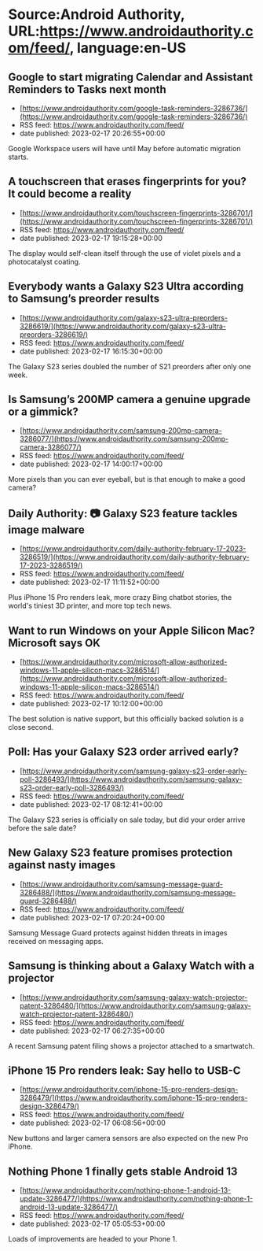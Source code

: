 # Source:Android Authority, URL:https://www.androidauthority.com/feed/, language:en-US

## Google to start migrating Calendar and Assistant Reminders to Tasks next month
 - [https://www.androidauthority.com/google-task-reminders-3286736/](https://www.androidauthority.com/google-task-reminders-3286736/)
 - RSS feed: https://www.androidauthority.com/feed/
 - date published: 2023-02-17 20:26:55+00:00

Google Workspace users will have until May before automatic migration starts.

## A touchscreen that erases fingerprints for you? It could become a reality
 - [https://www.androidauthority.com/touchscreen-fingerprints-3286701/](https://www.androidauthority.com/touchscreen-fingerprints-3286701/)
 - RSS feed: https://www.androidauthority.com/feed/
 - date published: 2023-02-17 19:15:28+00:00

The display would self-clean itself through the use of violet pixels and a photocatalyst coating.

## Everybody wants a Galaxy S23 Ultra according to Samsung’s preorder results
 - [https://www.androidauthority.com/galaxy-s23-ultra-preorders-3286619/](https://www.androidauthority.com/galaxy-s23-ultra-preorders-3286619/)
 - RSS feed: https://www.androidauthority.com/feed/
 - date published: 2023-02-17 16:15:30+00:00

The Galaxy S23 series doubled the number of S21 preorders after only one week.

## Is Samsung’s 200MP camera a genuine upgrade or a gimmick?
 - [https://www.androidauthority.com/samsung-200mp-camera-3286077/](https://www.androidauthority.com/samsung-200mp-camera-3286077/)
 - RSS feed: https://www.androidauthority.com/feed/
 - date published: 2023-02-17 14:00:17+00:00

More pixels than you can ever eyeball, but is that enough to make a good camera?

## Daily Authority: 📷 Galaxy S23 feature tackles image malware
 - [https://www.androidauthority.com/daily-authority-february-17-2023-3286519/](https://www.androidauthority.com/daily-authority-february-17-2023-3286519/)
 - RSS feed: https://www.androidauthority.com/feed/
 - date published: 2023-02-17 11:11:52+00:00

Plus iPhone 15 Pro renders leak, more crazy Bing chatbot stories, the world's tiniest 3D printer, and more top tech news.

## Want to run Windows on your Apple Silicon Mac? Microsoft says OK
 - [https://www.androidauthority.com/microsoft-allow-authorized-windows-11-apple-silicon-macs-3286514/](https://www.androidauthority.com/microsoft-allow-authorized-windows-11-apple-silicon-macs-3286514/)
 - RSS feed: https://www.androidauthority.com/feed/
 - date published: 2023-02-17 10:12:00+00:00

The best solution is native support, but this officially backed solution is a close second.

## Poll: Has your Galaxy S23 order arrived early?
 - [https://www.androidauthority.com/samsung-galaxy-s23-order-early-poll-3286493/](https://www.androidauthority.com/samsung-galaxy-s23-order-early-poll-3286493/)
 - RSS feed: https://www.androidauthority.com/feed/
 - date published: 2023-02-17 08:12:41+00:00

The Galaxy S23 series is officially on sale today, but did your order arrive before the sale date?

## New Galaxy S23 feature promises protection against nasty images
 - [https://www.androidauthority.com/samsung-message-guard-3286488/](https://www.androidauthority.com/samsung-message-guard-3286488/)
 - RSS feed: https://www.androidauthority.com/feed/
 - date published: 2023-02-17 07:20:24+00:00

Samsung Message Guard protects against hidden threats in images received on messaging apps.

## Samsung is thinking about a Galaxy Watch with a projector
 - [https://www.androidauthority.com/samsung-galaxy-watch-projector-patent-3286480/](https://www.androidauthority.com/samsung-galaxy-watch-projector-patent-3286480/)
 - RSS feed: https://www.androidauthority.com/feed/
 - date published: 2023-02-17 06:27:35+00:00

A recent Samsung patent filing shows a projector attached to a smartwatch.

## iPhone 15 Pro renders leak: Say hello to USB-C
 - [https://www.androidauthority.com/iphone-15-pro-renders-design-3286479/](https://www.androidauthority.com/iphone-15-pro-renders-design-3286479/)
 - RSS feed: https://www.androidauthority.com/feed/
 - date published: 2023-02-17 06:08:56+00:00

New buttons and larger camera sensors are also expected on the new Pro iPhone.

## Nothing Phone 1 finally gets stable Android 13
 - [https://www.androidauthority.com/nothing-phone-1-android-13-update-3286477/](https://www.androidauthority.com/nothing-phone-1-android-13-update-3286477/)
 - RSS feed: https://www.androidauthority.com/feed/
 - date published: 2023-02-17 05:05:53+00:00

Loads of improvements are headed to your Phone 1.

